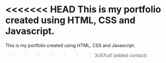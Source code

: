 <<<<<<< HEAD
This is my portfolio created using HTML, CSS and Javascript.
=======
This is my portfolio created using HTML, CSS and Javascript.
>>>>>>> 3c67ca1 (added contact)
